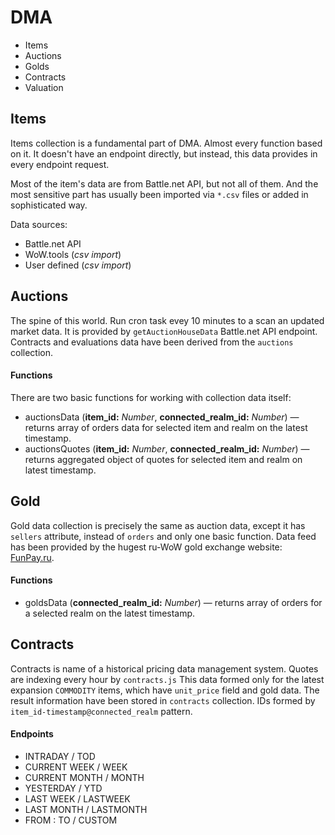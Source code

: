 # DMA

 - Items
 - Auctions
 - Golds
 - Contracts
 - Valuation

## Items

Items collection is a fundamental part of DMA. Almost every function based on it. 
It doesn't have an endpoint directly, but instead, this data provides in every endpoint request.

Most of the item's data are from Battle.net API, but not all of them. 
And the most sensitive part has usually been imported via `*.csv` files or added in sophisticated way.

Data sources:

 - Battle.net API
 - WoW.tools (*csv import*)
 - User defined (*csv import*)
 
## Auctions

The spine of this world. Run cron task evey 10 minutes to a scan an updated market data. 
It is provided by `getAuctionHouseData` Battle.net API endpoint. Contracts and evaluations data have been derived from the `auctions` collection.

#### Functions

There are two basic functions for working with collection data itself:
 - auctionsData (**item_id:** *Number*, **connected_realm_id:** *Number*) — returns array of orders data for selected item and realm on the latest timestamp.
 - auctionsQuotes (**item_id:** *Number*, **connected_realm_id:** *Number*) — returns aggregated object of quotes for selected item and realm on latest timestamp.

## Gold

Gold data collection is precisely the same as auction data, except it has `sellers` attribute, instead of `orders` and only one basic function.
Data feed has been provided by the hugest ru-WoW gold exchange website: [FunPay.ru](https://funpay.ru). 

#### Functions

 - goldsData (**connected_realm_id:** *Number*) — returns array of orders for a selected realm on the latest timestamp.

## Contracts

Contracts is name of a historical pricing data management system. Quotes are indexing every hour by `contracts.js` 
This data formed only for the latest expansion `COMMODITY` items, which have `unit_price` field and gold data. The result information have been stored in `contracts` collection.
IDs formed by `item_id-timestamp@connected_realm` pattern.

 #### Endpoints
 
 - INTRADAY / TOD
 - CURRENT WEEK / WEEK
 - CURRENT MONTH / MONTH
 - YESTERDAY / YTD
 - LAST WEEK / LASTWEEK
 - LAST MONTH / LASTMONTH
 - FROM : TO / CUSTOM

